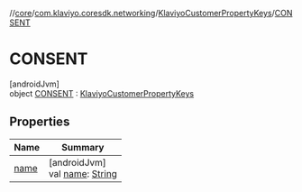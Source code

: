 //[core](../../../../index.md)/[com.klaviyo.coresdk.networking](../../index.md)/[KlaviyoCustomerPropertyKeys](../index.md)/[CONSENT](index.md)

# CONSENT

[androidJvm]\
object [CONSENT](index.md) : [KlaviyoCustomerPropertyKeys](../index.md)

## Properties

| Name | Summary |
|---|---|
| [name](../../-klaviyo-property-keys/name.md) | [androidJvm]<br>val [name](../../-klaviyo-property-keys/name.md): [String](https://kotlinlang.org/api/latest/jvm/stdlib/kotlin/-string/index.html) |
